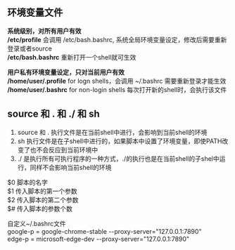 ## 环境变量文件
**系统级别，对所有用户有效**   
**/etc/profile**	会调用 /etc/bash.bashrc, 系统全局环境变量设定，修改后需要重新登录或者source   
**/etc/bash.bashrc** 重新打开一个shell就可生效  

**用户私有环境变量设定，只对当前用户有效**  
**/home/user/.profile** 	  for logn shells，会调用 ~/.bashrc 需要重新登录才能生效  
**/home/user/.bashrc**	   for non-login shells 每次打开新的shell时，会执行该文件  

## source 和 . 和 ./ 和 sh  
1. source 和 . 执行文件是在当前shell中进行，会影响到当前shell的环境  
2. sh 执行文件是在子shell中进行的，如果脚本中设置了环境变量，即使PATH改变了也不会反应到当前环境中  
3. ./ 是执行所有可执行程序的一种方式，./的执行也是在当前shell的子shel中运行，同样不会影响当前shell的环境

$0 脚本的名字  
$1 传入脚本的第一个参数  
$2 传入脚本的第二个参数  
$# 传入脚本的参数个数

自定义~/.bashrc文件  
	google-p = google-chrome-stable --proxy-server="127.0.0.1:7890"  
	edge-p = microsoft-edge-dev --proxy-server="127.0.0.1:7890"  
